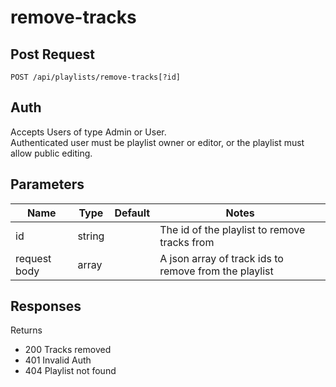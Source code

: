 # remove-tracks

## Post Request

`POST /api/playlists/remove-tracks[?id]`

## Auth
Accepts Users of type Admin or User.</br>
Authenticated user must be playlist owner or editor, or the playlist must allow public editing.

## Parameters

|Name|Type|Default|Notes|
|---|---|---|---|
|id|string||The id of the playlist to remove tracks from|
|request body|array||A json array of track ids to remove from the playlist|

## Responses
Returns 
- 200 Tracks removed
- 401 Invalid Auth
- 404 Playlist not found